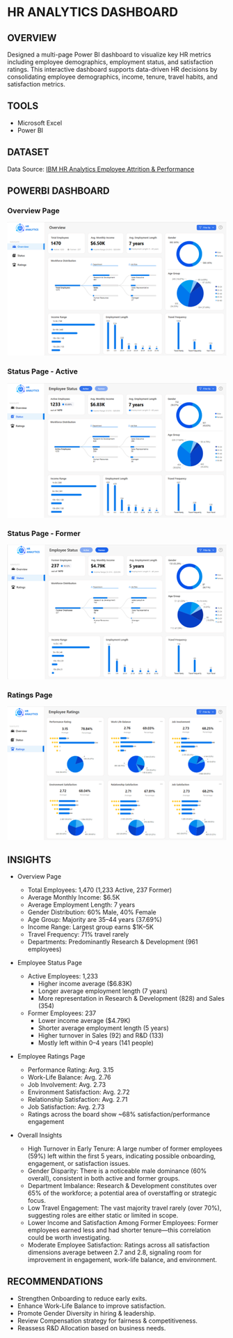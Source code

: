 # HR ANALYTICS DASHBOARD

## OVERVIEW
Designed a multi-page Power BI dashboard to visualize key HR metrics including employee demographics, employment status, and satisfaction ratings. This interactive dashboard supports data-driven HR decisions by consolidating employee demographics, income, tenure, travel habits, and satisfaction metrics.

## TOOLS

* Microsoft Excel
* Power BI

## DATASET

Data Source: [IBM HR Analytics Employee Attrition & Performance](https://www.kaggle.com/datasets/pavansubhasht/ibm-hr-analytics-attrition-dataset)

## POWERBI DASHBOARD
### Overview Page
![Overview](https://github.com/yanraze/HR-Analytics-Dashboard/blob/9ee63a62e716ec8b4e00935b6aa3ff66ed2d13f4/Screenshot%202025-04-29%20141537.png)
### Status Page - Active
![Status-Formers](https://github.com/yanraze/HR-Analytics-Dashboard/blob/9ee63a62e716ec8b4e00935b6aa3ff66ed2d13f4/Screenshot%202025-04-29%20141608.png)
### Status Page - Former
![Status-Former](https://github.com/yanraze/HR-Analytics-Dashboard/blob/75909a3a70ab3c5b2ad6e66357b7b1c4f73ab56f/Screenshot%202025-05-09%20171658.png)
### Ratings Page
![Ratings](https://github.com/yanraze/HR-Analytics-Dashboard/blob/9ee63a62e716ec8b4e00935b6aa3ff66ed2d13f4/Screenshot%202025-04-29%20141633.png)

## INSIGHTS
- Overview Page
  - Total Employees: 1,470 (1,233 Active, 237 Former)
  - Average Monthly Income: $6.5K
  - Average Employment Length: 7 years
  - Gender Distribution: 60% Male, 40% Female
  - Age Group: Majority are 35–44 years (37.69%)
  - Income Range: Largest group earns $1K–5K
  - Travel Frequency: 71% travel rarely
  - Departments: Predominantly Research & Development (961 employees)
    
- Employee Status Page
  - Active Employees: 1,233
    - Higher income average ($6.83K)
    - Longer average employment length (7 years)
    - More representation in Research & Development (828) and Sales (354)
  - Former Employees: 237
    - Lower income average ($4.79K)
    - Shorter average employment length (5 years)
    - Higher turnover in Sales (92) and R&D (133)
    - Mostly left within 0–4 years (141 people)

- Employee Ratings Page
  - Performance Rating: Avg. 3.15
  - Work-Life Balance: Avg. 2.76
  - Job Involvement: Avg. 2.73
  - Environment Satisfaction: Avg. 2.72
  - Relationship Satisfaction: Avg. 2.71
  - Job Satisfaction: Avg. 2.73
  - Ratings across the board show ~68% satisfaction/performance engagement

- Overall Insights
  - High Turnover in Early Tenure: A large number of former employees (59%) left within the first 5 years, indicating possible onboarding, engagement, or satisfaction issues.
  - Gender Disparity: There is a noticeable male dominance (60% overall), consistent in both active and former groups.
  - Department Imbalance: Research & Development constitutes over 65% of the workforce; a potential area of overstaffing or strategic focus.
  - Low Travel Engagement: The vast majority travel rarely (over 70%), suggesting roles are either static or limited in scope.
  - Lower Income and Satisfaction Among Former Employees: Former employees earned less and had shorter tenure—this correlation could be worth investigating.
  - Moderate Employee Satisfaction: Ratings across all satisfaction dimensions average between 2.7 and 2.8, signaling 
room for improvement in engagement, work-life balance, and environment.

## RECOMMENDATIONS

- Strengthen Onboarding to reduce early exits.
- Enhance Work-Life Balance to improve satisfaction.
- Promote Gender Diversity in hiring & leadership.
- Review Compensation strategy for fairness & competitiveness.
- Reassess R&D Allocation based on business needs.
